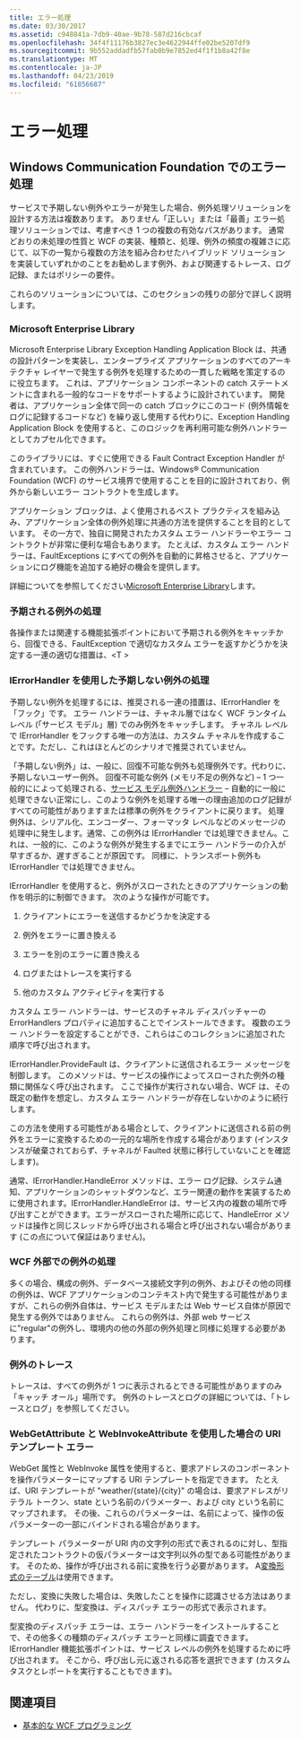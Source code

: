 ```yaml
---
title: エラー処理
ms.date: 03/30/2017
ms.assetid: c948841a-7db9-40ae-9b78-587d216cbcaf
ms.openlocfilehash: 34f4f11176b3827ec3e4622944ffe02be5207df9
ms.sourcegitcommit: 9b552addadfb57fab0b9e7852ed4f1f1b8a42f8e
ms.translationtype: MT
ms.contentlocale: ja-JP
ms.lasthandoff: 04/23/2019
ms.locfileid: "61856687"
---
```

# <a name="error-handling"></a>エラー処理
## <a name="error-handling-in-windows-communication-foundation"></a>Windows Communication Foundation でのエラー処理  
 サービスで予期しない例外やエラーが発生した場合、例外処理ソリューションを設計する方法は複数あります。 ありません「正しい」または「最善」エラー処理ソリューションでは、考慮すべき 1 つの複数の有効なパスがあります。 通常どおりの未処理の性質と WCF の実装、種類と、処理、例外の頻度の複雑さに応じて、以下の一覧から複数の方法を組み合わせたハイブリッド ソリューションを実装していずれかのことをお勧めします例外、および関連するトレース、ログ記録、またはポリシーの要件。  
  
 これらのソリューションについては、このセクションの残りの部分で詳しく説明します。  
  
### <a name="the-microsoft-enterprise-library"></a>Microsoft Enterprise Library  
 Microsoft Enterprise Library Exception Handling Application Block は、共通の設計パターンを実装し、エンタープライズ アプリケーションのすべてのアーキテクチャ レイヤーで発生する例外を処理するための一貫した戦略を策定するのに役立ちます。 これは、アプリケーション コンポーネントの catch ステートメントに含まれる一般的なコードをサポートするように設計されています。 開発者は、アプリケーション全体で同一の catch ブロックにこのコード (例外情報をログに記録するコードなど) を繰り返し使用する代わりに、Exception Handling Application Block を使用すると、このロジックを再利用可能な例外ハンドラーとしてカプセル化できます。  
  
 このライブラリには、すぐに使用できる Fault Contract Exception Handler が含まれています。 この例外ハンドラーは、Windows® Communication Foundation (WCF) のサービス境界で使用することを目的に設計されており、例外から新しいエラー コントラクトを生成します。  
  
 アプリケーション ブロックは、よく使用されるベスト プラクティスを組み込み、アプリケーション全体の例外処理に共通の方法を提供することを目的としています。 その一方で、独自に開発されたカスタム エラー ハンドラーやエラー コントラクトが非常に便利な場合もあります。 たとえば、カスタム エラー ハンドラーは、FaultExceptions にすべての例外を自動的に昇格させると、アプリケーションにログ機能を追加する絶好の機会を提供します。  
  
 詳細についてを参照してください[Microsoft Enterprise Library](https://docs.microsoft.com/previous-versions/msp-n-p/ff632023(v=pandp.10))します。  
  
### <a name="dealing-with-expected-exceptions"></a>予期される例外の処理  
 各操作または関連する機能拡張ポイントにおいて予期される例外をキャッチから、回復できる、FaultException で適切なカスタム エラーを返すかどうかを決定する一連の適切な措置は、\<T >  
  
### <a name="dealing-with-unexpected-exceptions-using-an-ierrorhandler"></a>IErrorHandler を使用した予期しない例外の処理  
 予期しない例外を処理するには、推奨される一連の措置は、IErrorHandler を「フック」です。 エラー ハンドラーは、チャネル層ではなく WCF ランタイム レベル (「サービス モデル」層) でのみ例外をキャッチします。 チャネル レベルで IErrorHandler をフックする唯一の方法は、カスタム チャネルを作成することです。ただし、これはほとんどのシナリオで推奨されていません。  
  
 「予期しない例外」は、一般に、回復不可能な例外も処理例外です。代わりに、予期しないユーザー例外。 回復不可能な例外 (メモリ不足の例外など) – 1 つ一般的にによって処理される、[サービス モデル例外ハンドラー](xref:System.ServiceModel.Dispatcher.ExceptionHandler) – 自動的に一般に処理できない正常にし、このような例外を処理する唯一の理由追加のログ記録がすべての可能性がありますまたは標準の例外をクライアントに戻ります。 処理例外は、シリアル化、エンコーダー、フォーマッタ レベルなどのメッセージの処理中に発生します。通常、この例外は IErrorHandler では処理できません。これは、一般的に、このような例外が発生するまでにエラー ハンドラーの介入が早すぎるか、遅すぎることが原因です。 同様に、トランスポート例外も IErrorHandler では処理できません。  
  
 IErrorHandler を使用すると、例外がスローされたときのアプリケーションの動作を明示的に制御できます。 次のような操作が可能です。  
  
1. クライアントにエラーを送信するかどうかを決定する  
  
2. 例外をエラーに置き換える  
  
3. エラーを別のエラーに置き換える  
  
4. ログまたはトレースを実行する  
  
5. 他のカスタム アクティビティを実行する  
  
 カスタム エラー ハンドラーは、サービスのチャネル ディスパッチャーの ErrorHandlers プロパティに追加することでインストールできます。  複数のエラー ハンドラーを設定することができ、これらはこのコレクションに追加された順序で呼び出されます。  
  
 IErrorHandler.ProvideFault は、クライアントに送信されるエラー メッセージを制御します。 このメソッドは、サービスの操作によってスローされた例外の種類に関係なく呼び出されます。 ここで操作が実行されない場合、WCF は、その既定の動作を想定し、カスタム エラー ハンドラーが存在しないかのように続行します。  
  
 この方法を使用する可能性がある場合として、クライアントに送信される前の例外をエラーに変換するための一元的な場所を作成する場合があります (インスタンスが破棄されておらず、チャネルが Faulted 状態に移行していないことを確認します)。  
  
 通常、IErrorHandler.HandleError メソッドは、エラー ログ記録、システム通知、アプリケーションのシャットダウンなど、エラー関連の動作を実装するために使用されます。IErrorHandler.HandleError は、サービス内の複数の場所で呼び出すことができます。エラーがスローされた場所に応じて、HandleError メソッドは操作と同じスレッドから呼び出される場合と呼び出されない場合があります (この点について保証はありません)。  
  
### <a name="dealing-with-exceptions-outside-wcf"></a>WCF 外部での例外の処理  
 多くの場合、構成の例外、データベース接続文字列の例外、およびその他の同様の例外は、WCF アプリケーションのコンテキスト内で発生する可能性がありますが、これらの例外自体は、サービス モデルまたは Web サービス自体が原因で発生する例外ではありません。 これらの例外は、外部 web サービスに"regular"の例外し、環境内の他の外部の例外処理と同様に処理する必要があります。  
  
### <a name="tracing-exceptions"></a>例外のトレース  
 トレースは、すべての例外が 1 つに表示されるとできる可能性がありますのみ「キャッチ オール」場所です。 例外のトレースとログの詳細については、「トレースとログ」を参照してください。  
  
### <a name="uri-template-errors-when-using-webgetattribute-and-webinvokeattribute"></a>WebGetAttribute と WebInvokeAttribute を使用した場合の URI テンプレート エラー  
 WebGet 属性と WebInvoke 属性を使用すると、要求アドレスのコンポーネントを操作パラメーターにマップする URI テンプレートを指定できます。 たとえば、URI テンプレートが "weather/{state}/{city}" の場合は、要求アドレスがリテラル トークン、state という名前のパラメーター、および city という名前にマップされます。 その後、これらのパラメーターは、名前によって、操作の仮パラメーターの一部にバインドされる場合があります。  
  
 テンプレート パラメーターが URI 内の文字列の形式で表されるのに対し、型指定されたコントラクトの仮パラメーターは文字列以外の型である可能性があります。 そのため、操作が呼び出される前に変換を行う必要があります。 A[変換形式のテーブル](wcf-web-http-programming-model-overview.md)は使用できます。  
  
 ただし、変換に失敗した場合は、失敗したことを操作に認識させる方法はありません。 代わりに、型変換は、ディスパッチ エラーの形式で表示されます。  
  
 型変換のディスパッチ エラーは、エラー ハンドラーをインストールすることで、その他多くの種類のディスパッチ エラーと同様に調査できます。 IErrorHandler 機能拡張ポイントは、サービス レベルの例外を処理するために呼び出されます。 そこから、呼び出し元に返される応答を選択できます (カスタム タスクとレポートを実行することもできます)。  
  
## <a name="see-also"></a>関連項目

- [基本的な WCF プログラミング](../basic-wcf-programming.md)
